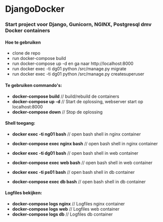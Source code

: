 ﻿# DjangoDocker

### Start project voor Django, Gunicorn, NGINX, Postgresql dmv Docker containers

#### Hoe te gebruiken

- clone de repo
- run docker-compose build
- run docker-compose up -d en ga naar http://localhost:8000 
- run docker exec -ti dg01 python /src/manage.py migrate
- run docker exec -ti dg01 python /src/manage.py createsuperuser

#### Te gebruiken commando's:

- **docker-compose build**              // build/rebuild de containers
- **docker-compose up -d**              // Start de oplossing, webserver start op localhost:8000
- **docker-compose down**               // Stop de oplossing

#### Shell toegang:

- **docker exec -ti ng01 bash**         // open bash shell in nginx container
- **docker-compose exec nginx bash**    // open bash shell in nginx container

- **docker exec -ti dg01 bash**         // open bash shell in web container
- **docker-compose exec web bash**      // open bash shell in web container

- **docker exec -ti ps01 bash**         // open bash shell in db container
- **docker-compose exec db bash**       // open bash shell in db container

#### Logfiles bekijken:

- **docker-compose logs nginx**         // Logfiles nginx container
- **docker-compose logs web**           // Logfiles web container
- **docker-compose logs db**            // Logfiles db container
